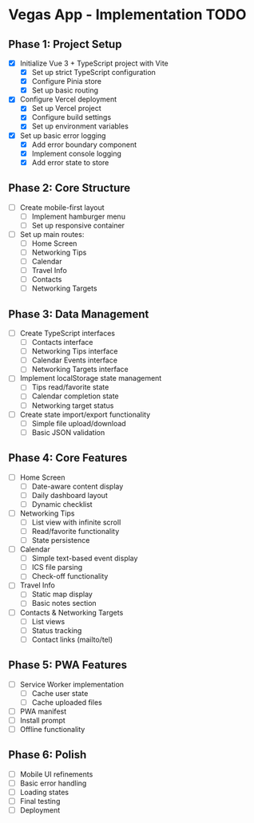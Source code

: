 # Vegas App - Implementation TODO

## Phase 1: Project Setup
- [x] Initialize Vue 3 + TypeScript project with Vite
  - [x] Set up strict TypeScript configuration
  - [x] Configure Pinia store
  - [x] Set up basic routing
- [x] Configure Vercel deployment
  - [x] Set up Vercel project
  - [x] Configure build settings
  - [x] Set up environment variables
- [x] Set up basic error logging
  - [x] Add error boundary component
  - [x] Implement console logging
  - [x] Add error state to store

## Phase 2: Core Structure
- [ ] Create mobile-first layout
  - [ ] Implement hamburger menu
  - [ ] Set up responsive container
- [ ] Set up main routes:
  - [ ] Home Screen
  - [ ] Networking Tips
  - [ ] Calendar
  - [ ] Travel Info
  - [ ] Contacts
  - [ ] Networking Targets

## Phase 3: Data Management
- [ ] Create TypeScript interfaces
  - [ ] Contacts interface
  - [ ] Networking Tips interface
  - [ ] Calendar Events interface
  - [ ] Networking Targets interface
- [ ] Implement localStorage state management
  - [ ] Tips read/favorite state
  - [ ] Calendar completion state
  - [ ] Networking target status
- [ ] Create state import/export functionality
  - [ ] Simple file upload/download
  - [ ] Basic JSON validation

## Phase 4: Core Features
- [ ] Home Screen
  - [ ] Date-aware content display
  - [ ] Daily dashboard layout
  - [ ] Dynamic checklist
- [ ] Networking Tips
  - [ ] List view with infinite scroll
  - [ ] Read/favorite functionality
  - [ ] State persistence
- [ ] Calendar
  - [ ] Simple text-based event display
  - [ ] ICS file parsing
  - [ ] Check-off functionality
- [ ] Travel Info
  - [ ] Static map display
  - [ ] Basic notes section
- [ ] Contacts & Networking Targets
  - [ ] List views
  - [ ] Status tracking
  - [ ] Contact links (mailto/tel)

## Phase 5: PWA Features
- [ ] Service Worker implementation
  - [ ] Cache user state
  - [ ] Cache uploaded files
- [ ] PWA manifest
- [ ] Install prompt
- [ ] Offline functionality

## Phase 6: Polish
- [ ] Mobile UI refinements
- [ ] Basic error handling
- [ ] Loading states
- [ ] Final testing
- [ ] Deployment 